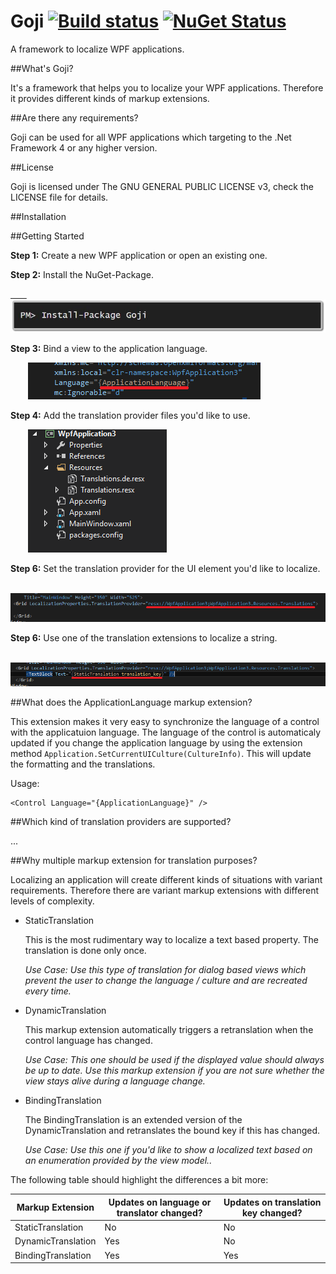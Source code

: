 # Goji [![Build status](https://ci.appveyor.com/api/projects/status/i3w5vb5q8p19t70l?svg=true)](https://ci.appveyor.com/project/martinkuschnik/goji) [![NuGet Status](http://img.shields.io/nuget/v/Goji.svg?style=flat)](https://www.nuget.org/packages/Goji/)
A framework to localize WPF applications.

##What's Goji?

It's a framework that helps you to localize your WPF applications. Therefore it provides different kinds of markup extensions.

##Are there any requirements?

Goji can be used for all WPF applications which targeting to the .Net  Framework 4 or any higher version. 

##License

Goji is licensed under The GNU GENERAL PUBLIC LICENSE v3, check the LICENSE file for details.

##Installation

##Getting Started 

**Step 1:** Create a new WPF application or open an existing one.

**Step 2:** Install the NuGet-Package.

<a href="https://www.nuget.org/packages/Goji/" target="_blank">
&emsp;&nbsp;&nbsp;&nbsp;<img title="NuGet" src="https://github.com/MartinKuschnik/Goji/blob/master/doc/pics/install_nuget_package.JPG" alt="NuGet"/>
</a>

**Step 3:** Bind a view to the application language.
  
&emsp;&emsp;![ApplicationLanguage](https://raw.githubusercontent.com/MartinKuschnik/Goji/master/doc/pics/ApplicationLanguage.PNG)

**Step 4:** Add the translation provider files you'd like to use.

&emsp;&emsp;![RESX](https://raw.githubusercontent.com/MartinKuschnik/Goji/master/doc/pics/added_resx_files.PNG)


**Step 6:** Set the translation provider for the UI element you'd like to localize.

&emsp;&emsp;![Set Translation Provider](https://raw.githubusercontent.com/MartinKuschnik/Goji/master/doc/pics/set_translation_provider.png)

**Step 6:** Use one of the translation extensions to localize a string.

&emsp;&emsp;![Static Translation](https://raw.githubusercontent.com/MartinKuschnik/Goji/master/doc/pics/static_translation.png)

##What does the ApplicationLanguage markup extension?

This extension makes it very easy to synchronize the language of a control with the applicatuion language. The language of the control is automaticaly updated if you change the application language by using the extension method ```Application.SetCurrentUICulture(CultureInfo)```. This will update the formatting and the translations.

  Usage:
  ```
  <Control Language="{ApplicationLanguage}" />
  ```
##Which kind of translation providers are supported?

...
  
##Why multiple markup extension for translation purposes?

Localizing an application will create different kinds of situations with variant requirements. Therefore there are variant markup extensions with different levels of complexity.

- StaticTranslation

  This is the most rudimentary way to localize a text based property.
  The translation is done only once.
  
  *Use Case: Use this type of translation for dialog based views which prevent the user to change the language / culture and are recreated every time.*
  
- DynamicTranslation

  This markup extension automatically triggers a retranslation when the control language has changed. 
  
  *Use Case: This one should be used if the displayed value should always be up to date. Use this markup extension if you are not sure whether the view stays alive during a language change.*
  
- BindingTranslation

  The BindingTranslation is an extended version of the DynamicTranslation and  retranslates the bound key if this has changed.
  
  *Use Case: Use this one if you'd like to show a localized text based on an enumeration provided by the view model..*

The following table should highlight the differences a bit more:

|Markup Extension|Updates on language or translator changed?|Updates on translation key changed?|
|---|---|---|
|StaticTranslation|No |No |
|DynamicTranslation|Yes|No |
|BindingTranslation|Yes|Yes|

